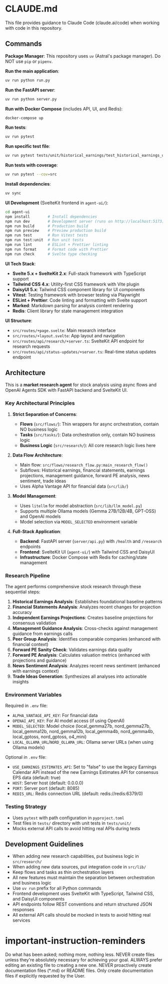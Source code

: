 # CLAUDE.md

This file provides guidance to Claude Code (claude.ai/code) when working with code in this repository.

## Commands

**Package Manager**: This repository uses `uv` (Astral's package manager). Do NOT use `pip` or `pipenv`.

**Run the main application**:
```bash
uv run python run.py
```

**Run the FastAPI server**:
```bash
uv run python server.py
```

**Run with Docker Compose** (includes API, UI, and Redis):
```bash
docker-compose up
```

**Run tests**:
```bash
uv run pytest
```

**Run specific test file**:
```bash
uv run pytest tests/unit/historical_earnings/test_historical_earnings_util.py -v
```

**Run tests with coverage**:
```bash
uv run pytest --cov=src
```

**Install dependencies**:
```bash
uv sync
```

**UI Development** (SvelteKit frontend in `agent-ui/`):
```bash
cd agent-ui
npm install        # Install dependencies
npm run dev        # Development server (runs on http://localhost:5173)
npm run build      # Production build  
npm run preview    # Preview production build
npm run test       # Run Vitest tests
npm run test:unit  # Run unit tests
npm run lint       # ESLint + Prettier linting
npm run format     # Format code with Prettier
npm run check      # Svelte type checking
```

**UI Tech Stack**:
- **Svelte 5.x + SvelteKit 2.x**: Full-stack framework with TypeScript support
- **Tailwind CSS 4.x**: Utility-first CSS framework with Vite plugin
- **DaisyUI 5.x**: Tailwind CSS component library for UI components
- **Vitest**: Testing framework with browser testing via Playwright
- **ESLint + Prettier**: Code linting and formatting with Svelte support
- **Marked**: Markdown parsing for analysis content rendering
- **Redis**: Client library for state management integration

**UI Structure**:
- `src/routes/+page.svelte`: Main research interface
- `src/routes/+layout.svelte`: App layout and navigation
- `src/routes/api/research/+server.ts`: SvelteKit API endpoint for research requests
- `src/routes/api/status-updates/+server.ts`: Real-time status updates endpoint

## Architecture

This is a **market research agent** for stock analysis using async flows and OpenAI Agents SDK with FastAPI backend and SvelteKit UI.

### Key Architectural Principles

1. **Strict Separation of Concerns**:
   - **Flows** (`src/flows/`): Thin wrappers for async orchestration, contain NO business logic
   - **Tasks** (`src/tasks/`): Data orchestration only, contain NO business logic  
   - **Business Logic** (`src/research/`): All core research logic lives here

2. **Data Flow Architecture**:
   - Main flow: `src/flows/research_flow.py:main_research_flow()`
   - Subflows: Historical earnings, financial statements, earnings projections, management guidance, forward PE analysis, news sentiment, trade ideas
   - Uses Alpha Vantage API for financial data (`src/lib/`)

3. **Model Management**:
   - Uses `litellm` for model abstraction (`src/lib/llm_model.py`)
   - Supports multiple Ollama models (Gemma 27B/12B/4B, GPT-OSS) and OpenAI models
   - Model selection via `MODEL_SELECTED` environment variable

4. **Full-Stack Application**:
   - **Backend**: FastAPI server (`server/api.py`) with `/health` and `/research` endpoints
   - **Frontend**: SvelteKit UI (`agent-ui/`) with Tailwind CSS and DaisyUI
   - **Infrastructure**: Docker Compose with Redis for caching/state management

### Research Pipeline

The agent performs comprehensive stock research through these sequential steps:
1. **Historical Earnings Analysis**: Establishes foundational baseline patterns
2. **Financial Statements Analysis**: Analyzes recent changes for projection accuracy  
3. **Independent Earnings Projections**: Creates baseline projections for consensus validation
4. **Management Guidance Analysis**: Cross-checks against management guidance from earnings calls
5. **Peer Group Analysis**: Identifies comparable companies (enhanced with financial context)
6. **Forward PE Sanity Check**: Validates earnings data quality  
7. **Forward PE Analysis**: Calculates valuation metrics (enhanced with projections and guidance)
8. **News Sentiment Analysis**: Analyzes recent news sentiment (enhanced with earnings context)
9. **Trade Ideas Generation**: Synthesizes all analyses into actionable insights

### Environment Variables

Required in `.env` file:
- `ALPHA_VANTAGE_API_KEY`: For financial data
- `OPENAI_API_KEY`: For AI model access (if using OpenAI)
- `MODEL_SELECTED`: Model choice (local_gemma27b, nord_gemma27b, local_gemma12b, nord_gemma12b, local_gemma4b, nord_gemma4b, local_gptoss, nord_gptoss, o4_mini)
- `LOCAL_OLLAMA_URL`/`NORD_OLLAMA_URL`: Ollama server URLs (when using Ollama models)

Optional in `.env` file:
- `USE_EARNINGS_ESTIMATES_API`: Set to "false" to use the legacy Earnings Calendar API instead of the new Earnings Estimates API for consensus EPS data (default: true)
- `HOST`: Server host (default: 0.0.0.0)
- `PORT`: Server port (default: 8085)  
- `REDIS_URL`: Redis connection URL (default: redis://redis:6379/0)

### Testing Strategy

- Uses `pytest` with path configuration in `pyproject.toml`
- Test files in `tests/` directory with unit tests in `tests/unit/`
- Mocks external API calls to avoid hitting real APIs during tests

## Development Guidelines

- When adding new research capabilities, put business logic in `src/research/`
- When adding new data sources, put integration code in `src/lib/`
- Keep flows and tasks as thin orchestration layers
- All new features must maintain the separation between orchestration and business logic
- Use `uv run` prefix for all Python commands
- Frontend development uses SvelteKit with TypeScript, Tailwind CSS, and DaisyUI components
- API endpoints follow REST conventions and return structured JSON responses
- All external API calls should be mocked in tests to avoid hitting real services

# important-instruction-reminders
Do what has been asked; nothing more, nothing less.
NEVER create files unless they're absolutely necessary for achieving your goal.
ALWAYS prefer editing an existing file to creating a new one.
NEVER proactively create documentation files (*.md) or README files. Only create documentation files if explicitly requested by the User.
